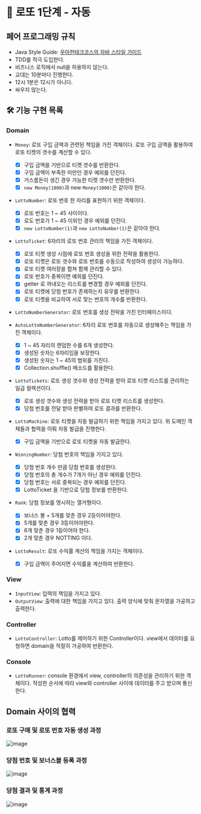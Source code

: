# 🚀 로또 1단계 - 자동

## 페어 프로그래밍 규칙
* Java Style Guide: [우아한테크코스의 자바 스타일 가이드](https://github.com/woowacourse/woowacourse-docs/tree/master/styleguide/java)
* TDD를 적극 도입한다.
* 비즈니스 로직에서 null을 허용하지 않는다.
* 교대는 10분마다 진행한다.
* 12시 1분은 12시가 아니다.
* 싸우지 않는다.

## 🛠 기능 구현 목록

### Domain

* `Money`: 로또 구입 금액과 관련된 책임을 가진 객체이다. 로또 구입 금액을 활용하여 로또 티켓의 갯수를 계산할 수 있다.
  * [x] 구입 금액을 기반으로 티켓 갯수를 반환한다.
  * [x] 구입 금액이 부족한 미만인 경우 예외를 던진다.
  * [x] 거스름돈이 생긴 경우 가능한 티켓 갯수만 반환한다.
  * [x] `new Money(1000)`과 new `Money(1000)`은 같아야 한다.

* `LottoNumber`: 로또 번호 한 자리를 표현하기 위한 객체이다.
  * [x] 로또 번호는 1 ~ 45 사이이다.
  * [x] 로도 번호가 1 ~ 45 이외인 경우 예외를 던진다.
  * [x] `new LottoNumber(1)`과 `new LottoNumber(1)`은 같아야 한다.

* `LottoTicket`: 6자리의 로또 번호 관리의 책임을 가진 객체이다.
  * [x] 로또 티켓 생성 시점에 로또 번호 생성을 위한 전략을 활용한다.
  * [x] 로또 티켓은 로또 갯수와 로또 번호를 수동으로 작성하여 생성이 가능하다.
  * [x] 로또 티켓 여러장을 합쳐 함께 관리할 수 있다.
  * [x] 로또 번호가 중복이면 예외를 던진다.
  * [x] getter 로 꺼내오는 리스트를 변경할 경우 예외를 던진다.
  * [x] 로또 티켓에 당첨 번호가 존재하는지 유무를 반환한다.
  * [x] 로또 티켓을 비교하여 서로 맞는 번호의 개수를 반환한다.

* `LottoNumberGenerator`: 로또 번호를 생성 전략을 가진 인터페이스이다.

* `AutoLottoNumberGenerator`: 6자리 로또 번호를 자동으로 생성해주는 책임을 가진 객체이다.
  * [x] 1 ~ 45 자리의 랜덤한 수를 6개 생성한다.
  * [x] 생성된 숫자는 6자리임을 보장한다.
  * [x] 생성된 숫자는 1 ~ 45의 범위를 가진다.
  * [x] Collection.shuffle() 메소드를 활용한다.

* `LottoTickets`: 로또 생성 갯수와 생성 전략을 받아 로또 티켓 리스트를 관리하는 일급 컬렉션이다.
  * [x] 로또 생성 갯수와 생성 전략을 받아 로또 티켓 리스트를 생성한다.
  * [x] 당첨 번호를 전달 받아 판별하여 로또 결과를 반환한다.

* `LottoMachine`: 로또 티켓을 자동 발급하기 위한 책임을 가지고 있다. 위 도메인 객체들과 협력을 이뤄 자동 발급을 진행한다.
  * [x] 구입 금액을 기반으로 로또 티켓을 자동 발급한다.

* `WinningNumber`: 당첨 번호의 책임을 가지고 있다.
  * [x] 당첨 번호 개수 만큼 당첨 번호를 생성한다.
  * [x] 당첨 번호의 총 개수가 7개가 아닌 경우 예외를 던진다.
  * [x] 당첨 번호는 서로 중복되는 경우 예외를 던진다.
  * [x] LottoTicket 을 기반으로 당첨 정보를 반환한다.

* `Rank`: 당첨 정보를 명시하는 열거형이다.
  * [x] 보너스 볼 + 5개를 맞춘 경우 2등이어야한다.
  * [x] 5개를 맞춘 경우 3등이어야한다.
  * [x] 6개 맞춘 경우 1등이어야 한다.
  * [x] 2개 맞춘 경우 NOTTING 이다.

* `LottoResult`: 로또 수익률 계산의 책임을 가지는 객체이다.
  * [x] 구입 금액이 주어지면 수익률을 계산하여 반환한다.

### View

* `InputView`: 입력의 책임을 가지고 있다.
* `OutputView`: 출력에 대한 책임을 가지고 있다. 출력 양식에 맞춰 문자열을 가공하고 출력한다.

### Controller

* `LottoController`: Lotto를 제어하기 위한 Controller이다. view에서 데이터를 요청하면 domain을 적절히 가공하여 반환한다.

### Console

* `LottoRunner`: console 환경에서 view, controller의 의존성을 관리하기 위한 객체이다. 
작성한 순서에 따라 view와 controller 사이에 데이터를 주고 받으며 통신한다.

## Domain 사이의 협력

### 로또 구매 및 로또 번호 자동 생성 과정
![image](https://user-images.githubusercontent.com/59357153/155840805-f200b9ba-c436-49bc-b13e-d619522cc507.png)

### 당첨 번호 및 보너스볼 등록 과정
![image](https://user-images.githubusercontent.com/59357153/155840810-7952fb32-24c8-4b30-b7d4-36cd536f4e54.png)

### 당첨 결과 및 통계 과정
![image](https://user-images.githubusercontent.com/59357153/155840839-f49c22cb-2621-414b-8157-36363035feb2.png)
